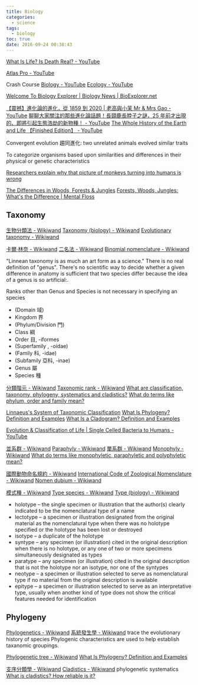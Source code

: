 ```yaml
---
title: Biology
categories:
  - science
tags:
  - biology
toc: true
date: 2016-09-24 00:38:43
---
```


[What Is Life? Is Death Real? - YouTube](https://www.youtube.com/watch?v=QOCaacO8wus)

[Atlas Pro - YouTube](https://www.youtube.com/channel/UCz1oFxMrgrQ82-276UCOU9w)

Crash Course
[Biology - YouTube](https://www.youtube.com/playlist?list=PL3EED4C1D684D3ADF)
[Ecology - YouTube](https://www.youtube.com/playlist?list=PL8dPuuaLjXtNdTKZkV_GiIYXpV9w4WxbX)

[Welcome To Biology Explorer | Biology News | BioExplorer.net](https://www.bioexplorer.net/)

[【震撼】進化論的進化，從 1859 到 2020 | 老高與小茉 Mr & Mrs Gao - YouTube](https://www.youtube.com/watch?v=yNFgOL-7nOw)
[聊聊大家關注的那些進化論話題！長頸鹿長脖子之謎，25 年前才出現的、即將引起生態浩劫的新物種！ - YouTube](https://www.youtube.com/watch?v=vX9XX06t9gA)
[The Whole History of the Earth and Life 【Finished Edition】 - YouTube](https://www.youtube.com/watch?v=NQ4CUw9RcuA)

Convergent evolution 趨同進化: two unrelated animals evolved similar traits

To categorize organisms based upon similarities and differences in their physical or genetic characteristics

[Researchers explain why that picture of monkeys turning into humans is wrong](https://thenextweb.com/news/researchers-explain-why-that-picture-of-monkeys-turning-into-humans-is-wrong)

[The Differences in Woods, Forests & Jungles](https://sciencing.com/differences-woods-forests-jungles-8377449.html)
[Forests, Woods, Jungles: What's the Difference | Mental Floss](https://www.mentalfloss.com/article/604599/forests-vs-woods-vs-jungles-what-is-difference)

## Taxonomy

[生物分類法 - Wikiwand](https://www.wikiwand.com/zh-hk/%E7%94%9F%E7%89%A9%E5%88%86%E9%A1%9E%E6%B3%95)
[Taxonomy (biology) - Wikiwand](<https://www.wikiwand.com/en/Taxonomy_(biology)>)
[Evolutionary taxonomy - Wikiwand](https://www.wikiwand.com/en/Evolutionary_taxonomy)

[卡爾·林奈 - Wikiwand](https://www.wikiwand.com/zh/%E5%8D%A1%E5%B0%94%C2%B7%E6%9E%97%E5%A5%88)
[二名法 - Wikiwand](https://www.wikiwand.com/zh/%E4%BA%8C%E5%90%8D%E6%B3%95)
[Binomial nomenclature - Wikiwand](https://www.wikiwand.com/en/Binomial_nomenclature)

"Linnean taxonomy is as much an art form as a science."
There is no real definition of "genus".
There's no scientific way to decide whether a given difference in anatomy is sufficient that two species differ because the idea of a genus is so artificial:.

Ranks other than Genus and Species is not necessary in specifying an species

- (Domain 域)
- Kingdom 界
- (Phylum/Division 門)
- Class 綱
- Order 目, -iformes
- (Superfamily , -oidae)
- (Family 科, -idae)
- (Subfamily 亞科, -inae)
- Genus 屬
- Species 種

[分類階元 - Wikiwand](https://www.wikiwand.com/zh-hk/%E5%88%86%E7%B1%BB%E9%98%B6%E5%85%83)
[Taxonomic rank - Wikiwand](https://www.wikiwand.com/en/Taxonomic_rank)
[What are classification, taxonomy, phylogeny, systematics and cladistics?](http://www.miketaylor.org.uk/dino/faq/s-class/terms/index.html)
[What do terms like phylum, order and family mean?](http://www.miketaylor.org.uk/dino/faq/s-class/levels/index.html)

[Linnaeus's System of Taxonomic Classification](https://www.thoughtco.com/taxonomy-373415)
[What Is Phylogeny? Definition and Examples](https://www.thoughtco.com/what-is-phylogeny-4582303)
[What Is a Cladogram? Definition and Examples](https://www.thoughtco.com/cladogram-definition-and-examples-4778452)

[Evolution & Classification of Life | Single Celled Bacteria to Humans - YouTube](https://www.youtube.com/watch?v=HpXaiG8L28s)

[並系群 - Wikiwand](https://www.wikiwand.com/zh/%E4%B8%A6%E7%B3%BB%E7%BE%A4)
[Paraphyly - Wikiwand](https://www.wikiwand.com/en/Paraphyly)
[單系群 - Wikiwand](https://www.wikiwand.com/zh/%E5%8D%95%E7%B3%BB%E7%BE%A4)
[Monophyly - Wikiwand](https://www.wikiwand.com/en/Monophyly)
[What do terms like monophyletic, paraphyletic and polyphyletic mean?](http://www.miketaylor.org.uk/dino/faq/s-class/phyletic/index.html)

[國際動物命名規約 - Wikiwand](https://www.wikiwand.com/zh/%E5%9B%BD%E9%99%85%E5%8A%A8%E7%89%A9%E5%91%BD%E5%90%8D%E6%B3%95%E8%A7%84)
[International Code of Zoological Nomenclature - Wikiwand](https://www.wikiwand.com/en/International_Code_of_Zoological_Nomenclature)
[Nomen dubium - Wikiwand](https://www.wikiwand.com/en/Nomen_dubium)

[模式種 - Wikiwand](https://www.wikiwand.com/zh/%E6%A8%A1%E5%BC%8F%E7%A8%AE)
[Type species - Wikiwand](https://www.wikiwand.com/en/Type_species)
[Type (biology) - Wikiwand](<https://www.wikiwand.com/en/Type_(biology)>)

- holotype – the single specimen or illustration that the author(s) clearly indicated to be the nomenclatural type of a name
- lectotype – a specimen or illustration designated from the original material as the nomenclatural type when there was no holotype specified or the holotype has been lost or destroyed
- isotype – a duplicate of the holotype
- syntype – any specimen (or illustration) cited in the original description when there is no holotype, or any one of two or more specimens simultaneously designated as types
- paratype – any specimen (or illustration) cited in the original description that is not the holotype nor an isotype, nor one of the syntypes
- neotype – a specimen or illustration selected to serve as nomenclatural type if no material from the original description is available
- epitype – a specimen or illustration selected to serve as an interpretative type, usually when another kind of type does not show the critical features needed for identification

## Phylogeny

[Phylogenetics - Wikiwand](https://www.wikiwand.com/en/Phylogenetics)
[系統發生學 - Wikiwand](https://www.wikiwand.com/zh/%E7%B3%BB%E7%BB%9F%E5%8F%91%E7%94%9F%E5%AD%A6)
trace the evolutionary history of species
Phylogenic characteristics are used to help establish taxanomic groupings.

[Phylogenetic tree - Wikiwand](https://www.wikiwand.com/en/Phylogenetic_tree)
[What Is Phylogeny? Definition and Examples](https://www.thoughtco.com/what-is-phylogeny-4582303)

[支序分類學 - Wikiwand](https://www.wikiwand.com/zh/%E6%94%AF%E5%BA%8F%E5%88%86%E9%A1%9E%E5%AD%B8)
[Cladistics - Wikiwand](https://www.wikiwand.com/en/Cladistics) phylogenetic systematics
[What is cladistics? How reliable is it?](http://www.miketaylor.org.uk/dino/faq/s-class/clad/index.html)
